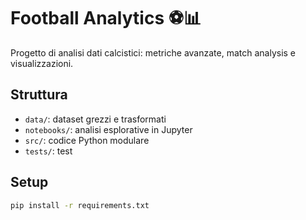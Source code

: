 # Football Analytics ⚽📊

Progetto di analisi dati calcistici: metriche avanzate, match analysis e visualizzazioni.

## Struttura
- `data/`: dataset grezzi e trasformati
- `notebooks/`: analisi esplorative in Jupyter
- `src/`: codice Python modulare
- `tests/`: test

## Setup
```bash
pip install -r requirements.txt